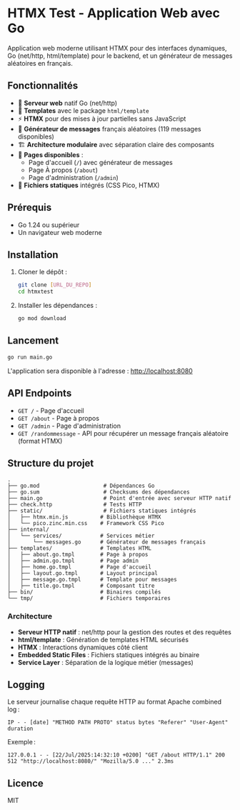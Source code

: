 # HTMX Test - Application Web avec Go

Application web moderne utilisant HTMX pour des interfaces dynamiques, Go (net/http, html/template) pour le backend, et un générateur de messages aléatoires en français.

## Fonctionnalités

- 🚀 **Serveur web** natif Go (net/http)
- 🎨 **Templates** avec le package `html/template`
- ⚡ **HTMX** pour des mises à jour partielles sans JavaScript
- 🎲 **Générateur de messages** français aléatoires (119 messages disponibles)
- 🏗️ **Architecture modulaire** avec séparation claire des composants
- 🎯 **Pages disponibles** :
  - Page d'accueil (`/`) avec générateur de messages
  - Page À propos (`/about`)
  - Page d'administration (`/admin`)
- 📁 **Fichiers statiques** intégrés (CSS Pico, HTMX)

## Prérequis

- Go 1.24 ou supérieur
- Un navigateur web moderne

## Installation

1. Cloner le dépôt :
   ```bash
   git clone [URL_DU_REPO]
   cd htmxtest
   ```

2. Installer les dépendances :
   ```bash
   go mod download
   ```

## Lancement

```bash
go run main.go
```

L'application sera disponible à l'adresse : [http://localhost:8080](http://localhost:8080)

## API Endpoints

- `GET /` - Page d'accueil
- `GET /about` - Page à propos
- `GET /admin` - Page d'administration
- `GET /randommessage` - API pour récupérer un message français aléatoire (format HTMX)

## Structure du projet

```
.
├── go.mod                    # Dépendances Go
├── go.sum                    # Checksums des dépendances
├── main.go                   # Point d'entrée avec serveur HTTP natif
├── check.http                # Tests HTTP
├── static/                   # Fichiers statiques intégrés
│   ├── htmx.min.js          # Bibliothèque HTMX
│   └── pico.zinc.min.css    # Framework CSS Pico
├── internal/
│   └── services/            # Services métier
│       └── messages.go      # Générateur de messages français
├── templates/               # Templates HTML
│   ├── about.go.tmpl        # Page à propos
│   ├── admin.go.tmpl        # Page admin  
│   ├── home.go.tmpl         # Page d'accueil
│   ├── layout.go.tmpl       # Layout principal
│   ├── message.go.tmpl      # Template pour messages
│   ├── title.go.tmpl        # Composant titre
├── bin/                     # Binaires compilés
└── tmp/                     # Fichiers temporaires
```





### Architecture

- **Serveur HTTP natif** : net/http pour la gestion des routes et des requêtes
- **html/template** : Génération de templates HTML sécurisés
- **HTMX** : Interactions dynamiques côté client
- **Embedded Static Files** : Fichiers statiques intégrés au binaire
- **Service Layer** : Séparation de la logique métier (messages)
## Logging

Le serveur journalise chaque requête HTTP au format Apache combined log :

```
IP - - [date] "METHOD PATH PROTO" status bytes "Referer" "User-Agent" duration
```

Exemple :

```
127.0.0.1 - - [22/Jul/2025:14:32:10 +0200] "GET /about HTTP/1.1" 200 512 "http://localhost:8080/" "Mozilla/5.0 ..." 2.3ms
```

## Licence

MIT
